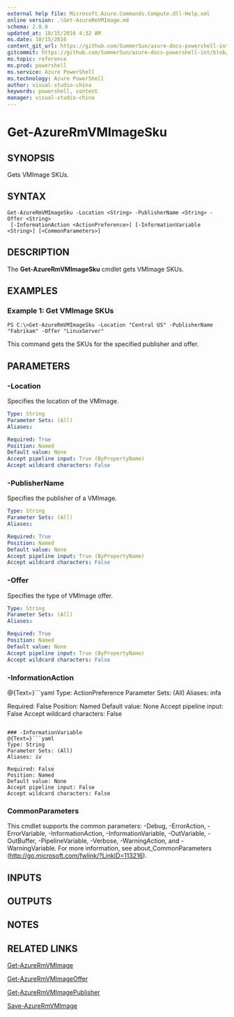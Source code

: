 ```yaml
---
external help file: Microsoft.Azure.Commands.Compute.dll-Help.xml
online version: .\Get-AzureRmVMImage.md
schema: 2.0.0
updated_at: 10/15/2016 4:32 AM
ms.date: 10/15/2016
content_git_url: https://github.com/SummerSun/azure-docs-powershell-int/blob/master/azureps-cmdlets-docs/ResourceManager/AzureRM.Compute/v1.0/CmdletMDs/Get-AzureRmVMImageSku.md
gitcommit: https://github.com/SummerSun/azure-docs-powershell-int/blob/1bfd8e268acfc1799ad3f17c5a982578f54443cf/azureps-cmdlets-docs/ResourceManager/AzureRM.Compute/v1.0/CmdletMDs/Get-AzureRmVMImageSku.md
ms.topic: reference
ms.prod: powershell
ms.service: Azure PowerShell
ms.technology: Azure PowerShell
author: visual-studio-china
keywords: powershell, content
manager: visual-studio-china
---
```


# Get-AzureRmVMImageSku

## SYNOPSIS
Gets VMImage SKUs.

## SYNTAX

```
Get-AzureRmVMImageSku -Location <String> -PublisherName <String> -Offer <String>
 [-InformationAction <ActionPreference>] [-InformationVariable <String>] [<CommonParameters>]
```

## DESCRIPTION
The **Get-AzureRmVMImageSku** cmdlet gets VMImage SKUs.

## EXAMPLES

### Example 1: Get VMImage SKUs
```
PS C:\>Get-AzureRmVMImageSku -Location "Central US" -PublisherName "Fabrikam" -Offer "LinuxServer"
```

This command gets the SKUs for the specified publisher and offer.

## PARAMETERS

### -Location
Specifies the location of the VMImage.

```yaml
Type: String
Parameter Sets: (All)
Aliases: 

Required: True
Position: Named
Default value: None
Accept pipeline input: True (ByPropertyName)
Accept wildcard characters: False
```

### -PublisherName
Specifies the publisher of a VMImage.

```yaml
Type: String
Parameter Sets: (All)
Aliases: 

Required: True
Position: Named
Default value: None
Accept pipeline input: True (ByPropertyName)
Accept wildcard characters: False
```

### -Offer
Specifies the type of VMImage offer.

```yaml
Type: String
Parameter Sets: (All)
Aliases: 

Required: True
Position: Named
Default value: None
Accept pipeline input: True (ByPropertyName)
Accept wildcard characters: False
```

### -InformationAction
@{Text=}```yaml
Type: ActionPreference
Parameter Sets: (All)
Aliases: infa

Required: False
Position: Named
Default value: None
Accept pipeline input: False
Accept wildcard characters: False
```

### -InformationVariable
@{Text=}```yaml
Type: String
Parameter Sets: (All)
Aliases: iv

Required: False
Position: Named
Default value: None
Accept pipeline input: False
Accept wildcard characters: False
```

### CommonParameters
This cmdlet supports the common parameters: -Debug, -ErrorAction, -ErrorVariable, -InformationAction, -InformationVariable, -OutVariable, -OutBuffer, -PipelineVariable, -Verbose, -WarningAction, and -WarningVariable. For more information, see about_CommonParameters (http://go.microsoft.com/fwlink/?LinkID=113216).

## INPUTS

## OUTPUTS

## NOTES

## RELATED LINKS

[Get-AzureRmVMImage](.\Get-AzureRmVMImage.md)

[Get-AzureRmVMImageOffer](.\Get-AzureRmVMImageOffer.md)

[Get-AzureRmVMImagePublisher](.\Get-AzureRmVMImagePublisher.md)

[Save-AzureRmVMImage](.\Save-AzureRmVMImage.md)

